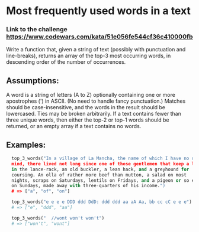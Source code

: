 # Most frequently used words in a text

### Link to the challenge https://www.codewars.com/kata/51e056fe544cf36c410000fb

Write a function that, given a string of text (possibly with punctuation and line-breaks), returns an array of the top-3 most occurring words, in descending order of the number of occurrences.

## Assumptions:
A word is a string of letters (A to Z) optionally containing one or more apostrophes (') in ASCII. (No need to handle fancy punctuation.)
Matches should be case-insensitive, and the words in the result should be lowercased.
Ties may be broken arbitrarily.
If a text contains fewer than three unique words, then either the top-2 or top-1 words should be returned, or an empty array if a text contains no words.

## Examples:
```python
  top_3_words("In a village of La Mancha, the name of which I have no desire to call to
  mind, there lived not long since one of those gentlemen that keep a lance
  in the lance-rack, an old buckler, a lean hack, and a greyhound for
  coursing. An olla of rather more beef than mutton, a salad on most
  nights, scraps on Saturdays, lentils on Fridays, and a pigeon or so extra
  on Sundays, made away with three-quarters of his income.")
  # => ["a", "of", "on"]

  top_3_words("e e e e DDD ddd DdD: ddd ddd aa aA Aa, bb cc cC e e e")
  # => ["e", "ddd", "aa"]

  top_3_words("  //wont won't won't")
  # => ["won't", "wont"]
```

